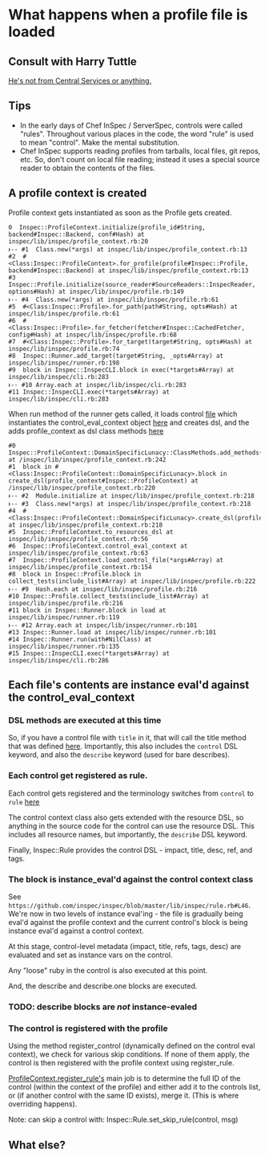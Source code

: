 # What happens when a profile file is loaded

## Consult with Harry Tuttle

[He's not from Central Services or anything.](https://youtu.be/VRfoIyx8KfU?t=2m41s)

## Tips

* In the early days of Chef InSpec / ServerSpec, controls were called "rules".  Throughout various places in the code, the word "rule" is used to mean "control".  Make the mental substitution.
* Chef InSpec supports reading profiles from tarballs, local files, git repos, etc.  So, don't count on local file reading; instead it uses a special source reader to obtain the contents of the files.

## A profile context is created

Profile context gets instantiated as soon as the Profile gets created.

    0  Inspec::ProfileContext.initialize(profile_id#String, backend#Inspec::Backend, conf#Hash) at inspec/lib/inspec/profile_context.rb:20
    ͱ-- #1  Class.new(*args) at inspec/lib/inspec/profile_context.rb:13
    #2  #<Class:Inspec::ProfileContext>.for_profile(profile#Inspec::Profile, backend#Inspec::Backend) at inspec/lib/inspec/profile_context.rb:13
    #3  Inspec::Profile.initialize(source_reader#SourceReaders::InspecReader, options#Hash) at inspec/lib/inspec/profile.rb:149
    ͱ-- #4  Class.new(*args) at inspec/lib/inspec/profile.rb:61
    #5  #<Class:Inspec::Profile>.for_path(path#String, opts#Hash) at inspec/lib/inspec/profile.rb:61
    #6  #<Class:Inspec::Profile>.for_fetcher(fetcher#Inspec::CachedFetcher, config#Hash) at inspec/lib/inspec/profile.rb:68
    #7  #<Class:Inspec::Profile>.for_target(target#String, opts#Hash) at inspec/lib/inspec/profile.rb:74
    #8  Inspec::Runner.add_target(target#String, _opts#Array) at inspec/lib/inspec/runner.rb:198
    #9  block in Inspec::InspecCLI.block in exec(*targets#Array) at inspec/lib/inspec/cli.rb:283
    ͱ-- #10 Array.each at inspec/lib/inspec/cli.rb:283
    #11 Inspec::InspecCLI.exec(*targets#Array) at inspec/lib/inspec/cli.rb:283


When run method of the runner gets called, it loads control [file](https://github.com/inspec/inspec/blob/master/lib/inspec/profile_context.rb#L151) which instantiates the control_eval_context object [here](https://github.com/inspec/inspec/blob/master/lib/inspec/profile_context.rb#L61) and creates dsl, and the adds profile_context as dsl class methods [here](https://github.com/inspec/inspec/blob/master/lib/inspec/profile_context.rb#L243)

    #0  Inspec::ProfileContext::DomainSpecificLunacy::ClassMethods.add_methods(profile_context#Inspec::ProfileContext) at /inspec/lib/inspec/profile_context.rb:242
    #1  block in #<Class:Inspec::ProfileContext::DomainSpecificLunacy>.block in create_dsl(profile_context#Inspec::ProfileContext) at /inspec/lib/inspec/profile_context.rb:220
    ͱ-- #2  Module.initialize at inspec/lib/inspec/profile_context.rb:218
    ͱ-- #3  Class.new(*args) at inspec/lib/inspec/profile_context.rb:218
    #4  #<Class:Inspec::ProfileContext::DomainSpecificLunacy>.create_dsl(profile_context#Inspec::ProfileContext) at inspec/lib/inspec/profile_context.rb:218
    #5  Inspec::ProfileContext.to_resources_dsl at inspec/lib/inspec/profile_context.rb:56
    #6  Inspec::ProfileContext.control_eval_context at inspec/lib/inspec/profile_context.rb:63
    #7  Inspec::ProfileContext.load_control_file(*args#Array) at inspec/lib/inspec/profile_context.rb:154
    #8  block in Inspec::Profile.block in collect_tests(include_list#Array) at inspec/lib/inspec/profile.rb:222
    ͱ-- #9  Hash.each at inspec/lib/inspec/profile.rb:216
    #10 Inspec::Profile.collect_tests(include_list#Array) at inspec/lib/inspec/profile.rb:216
    #11 block in Inspec::Runner.block in load at inspec/lib/inspec/runner.rb:119
    ͱ-- #12 Array.each at inspec/lib/inspec/runner.rb:101
    #13 Inspec::Runner.load at inspec/lib/inspec/runner.rb:101
    #14 Inspec::Runner.run(with#NilClass) at inspec/lib/inspec/runner.rb:135
    #15 Inspec::InspecCLI.exec(*targets#Array) at inspec/lib/inspec/cli.rb:286

## Each file's contents are instance eval'd against the control_eval_context

### DSL methods are executed at this time

So, if you have a control file with `title` in it, that will call the title method that was defined [here](https://github.com/inspec/inspec/blob/master/lib/inspec/control_eval_context.rb#L46).  Importantly, this also includes the `control` DSL keyword, and also the `describe` keyword (used for bare describes).

### Each control get registered as rule.

Each control gets registered and the terminology switches from `control` to `rule` [here](https://github.com/inspec/inspec/blob/master/lib/inspec/control_eval_context.rb#L57)

The control context class also gets extended with the resource DSL, so anything in the source code for the control can use the resource DSL.  This includes all resource names, but importantly, the `describe` DSL keyword.

Finally, Inspec::Rule provides the control DSL - impact, title, desc, ref, and tags.

### The block is instance_eval'd against the control context class

See `https://github.com/inspec/inspec/blob/master/lib/inspec/rule.rb#L46`.  We're now in two levels of instance eval'ing - the file is gradually being eval'd against the profile context and the current control's block is being instance eval'd against a control context.

At this stage, control-level metadata (impact, title, refs, tags, desc) are evaluated and set as instance vars on the control.

Any "loose" ruby in the control is also executed at this point.

And, the describe and describe.one blocks are executed.

### TODO: describe blocks are *not* instance-evaled

### The control is registered with the profile

Using the method register_control (dynamically defined on the control eval context), we check for various skip conditions.  If none of them apply, the control is then registered with the profile context using register_rule.

[ProfileContext.register_rule's](https://github.com/inspec/inspec/blob/master/lib/inspec/profile_context.rb#L183) main job is to determine the full ID of the control (within the context of the profile) and either add it to the controls list, or (if another control with the same ID exists), merge it.  (This is where overriding happens).

Note: can skip a control with:
Inspec::Rule.set_skip_rule(control, msg)

## What else?
